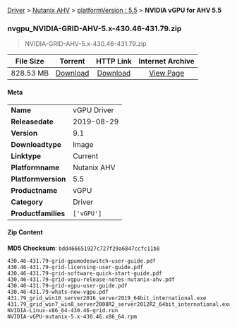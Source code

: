 
[Driver](/README.md)  >  [Nutanix AHV](/index/Driver/Nutanix_AHV.md)  >  [platformVersion : 5.5](/index/Driver/Nutanix_AHV/5.5.md)  >  **NVIDIA vGPU for AHV 5.5**


### nvgpu_NVIDIA-GRID-AHV-5.x-430.46-431.79.zip

> NVIDIA-GRID-AHV-5.x-430.46-431.79.zip   

| **File Size** | **Torrent**  | **HTTP Link** | **Internet Archive** |
|:-------------:|:------------:|:-------------:|:--------------------:|
| 828.53 MB |  [Download](https://archive.org/download/nvgpu_NVIDIA-GRID-AHV-5.x-430.46-431.79.zip_7lfvhajb/nvgpu_NVIDIA-GRID-AHV-5.x-430.46-431.79.zip_7lfvhajb_archive.torrent)       | [Download](https://archive.org/compress/nvgpu_NVIDIA-GRID-AHV-5.x-430.46-431.79.zip_7lfvhajb) | [View Page](https://archive.org/details/nvgpu_NVIDIA-GRID-AHV-5.x-430.46-431.79.zip_7lfvhajb)       |

#### Meta

<table>
<tr><td><strong>Name</strong></td><td>vGPU Driver</td></tr>
<tr><td><strong>Releasedate</strong></td><td>2019-08-29</td></tr>
<tr><td><strong>Version</strong></td><td>9.1</td></tr>
<tr><td><strong>Downloadtype</strong></td><td>Image</td></tr>
<tr><td><strong>Linktype</strong></td><td>Current</td></tr>
<tr><td><strong>Platformname</strong></td><td>Nutanix AHV</td></tr>
<tr><td><strong>Platformversion</strong></td><td>5.5</td></tr>
<tr><td><strong>Productname</strong></td><td>vGPU</td></tr>
<tr><td><strong>Category</strong></td><td>Driver</td></tr>
<tr><td><strong>Productfamilies</strong></td><td><code>['vGPU']</code></td></tr>
</table>

#### Zip Content

**MD5 Checksum**: `bdd466651927c727f29a6847ccfc11b8`

```text
430.46-431.79-grid-gpumodeswitch-user-guide.pdf
430.46-431.79-grid-licensing-user-guide.pdf
430.46-431.79-grid-software-quick-start-guide.pdf
430.46-431.79-grid-vgpu-release-notes-nutanix-ahv.pdf
430.46-431.79-grid-vgpu-user-guide.pdf
430.46-431.79-whats-new-vgpu.pdf
431.79_grid_win10_server2016_server2019_64bit_international.exe
431.79_grid_win7_win8_server2008R2_server2012R2_64bit_international.exe
NVIDIA-Linux-x86_64-430.46-grid.run
NVIDIA-vGPU-nutanix-5.x-430.46.x86_64.rpm
```